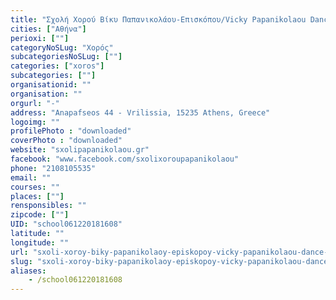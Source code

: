 ```yaml
---
title: "Σχολή Χορού Βίκυ Παπανικολάου-Επισκόπου/Vicky Papanikolaou Dance School"
cities: ["Αθήνα"]
perioxi: [""]
categoryNoSLug: "Χορός"
subcategoriesNoSLug: [""]
categories: ["xoros"]
subcategories: [""]
organisationid: ""
organisation: ""
orgurl: "-"
address: "Anapafseos 44 - Vrilissia, 15235 Athens, Greece"
logoimg: ""
profilePhoto : "downloaded"
coverPhoto : "downloaded"
website: "sxolipapanikolaou.gr"
facebook: "www.facebook.com/sxolixoroupapanikolaou"
phone: "2108105535"
email: ""
courses: ""
places: [""]
rensponsibles: ""
zipcode: [""]
UID: "school061220181608"
latitude: ""
longitude: ""
url: "sxoli-xoroy-biky-papanikolaoy-episkopoy-vicky-papanikolaou-dance-school/athina/xoros/"
slug: "sxoli-xoroy-biky-papanikolaoy-episkopoy-vicky-papanikolaou-dance-school"
aliases:
    - /school061220181608
---
```





